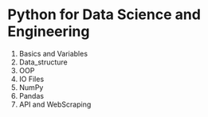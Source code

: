 # Python for Data Science and Engineering
1. Basics and Variables
2. Data_structure
3. OOP
4. IO Files
5. NumPy 
6. Pandas
7. API and WebScraping
